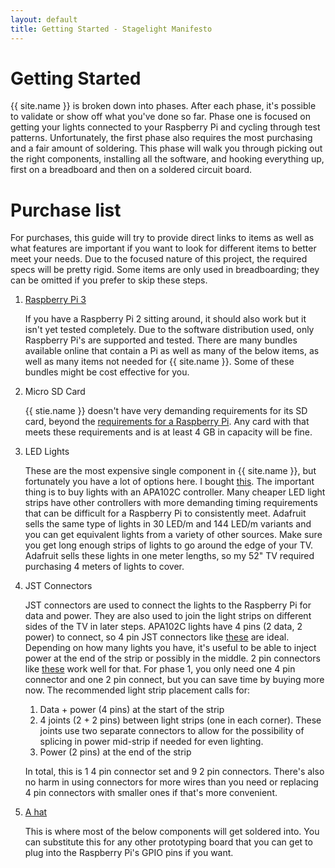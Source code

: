```yaml
---
layout: default
title: Getting Started - Stagelight Manifesto
---
```


Getting Started
===============
{{ site.name }} is broken down into phases. After each phase, it's possible to validate or show off what you've
done so far. Phase one is focused on getting your lights connected to your Raspberry Pi and cycling through test patterns.
Unfortunately, the first phase also requires the most purchasing and a fair amount of soldering. This phase will walk you
through picking out the right components, installing all the software, and hooking everything up, first on a breadboard
and then on a soldered circuit board.

# Purchase list
For purchases, this guide will try to provide direct links to items as well as what features are important if you want
to look for different items to better meet your needs. Due to the focused nature of this project, the required specs will
be pretty rigid. Some items are only used in breadboarding; they can be omitted if you prefer to skip these steps.

1. [Raspberry Pi 3](https://www.adafruit.com/products/3055)

    If you have a Raspberry Pi 2 sitting around, it should also work but it isn't yet tested completely. Due to the software
distribution used, only Raspberry Pi's are supported and tested. There are many bundles available online that contain
a Pi as well as many of the below items, as well as many items not needed for {{ site.name }}.
Some of these bundles might be cost effective for you.

1. Micro SD Card

    {{ stie.name }} doesn't have very demanding requirements for its SD card, beyond the 
[requirements for a Raspberry Pi](https://www.raspberrypi.org/documentation/installation/sd-cards.md).
Any card with that meets these requirements and is at least 4 GB in capacity will be fine.

1. LED Lights

    These are the most expensive single component in {{ site.name }}, but fortunately you have a lot of options here. I bought
 [this](https://www.adafruit.com/products/2240). The important thing is to buy lights with an APA102C controller.
Many cheaper LED light strips have other controllers with more demanding timing requirements that can
be difficult for a Raspberry Pi to consistently meet.
Adafruit sells the same type of lights in 30 LED/m and 144 LED/m variants and you can get equivalent lights from a variety
of other sources. Make sure you get long enough strips of lights to go around the edge of your TV. Adafruit sells
these lights in one meter lengths, so my 52" TV required purchasing 4 meters of lights to cover.

1. JST Connectors

    JST connectors are used to connect the lights to the Raspberry Pi for data and power. They are also used to join the light
strips on different sides of the TV in later steps. APA102C lights have 4 pins (2 data, 2 power) to connect, so 4 pin JST
connectors like [these](https://www.adafruit.com/products/578) are ideal. Depending on how many lights you have, it's useful
to be able to inject power at the end of the strip or possibly in the middle. 2 pin connectors like [these](https://www.adafruit.com/products/2880)
work well for that. For phase 1, you only need one 4 pin connector and one 2 pin connect, but you can save time by buying more now.
The recommended light strip placement calls for:

    1. Data + power (4 pins) at the start of the strip
    1. 4 joints (2 + 2 pins) between light strips (one in each corner). These joints use two separate connectors to allow
    for the possibility of splicing in power mid-strip if needed for even lighting.
    1. Power (2 pins) at the end of the strip

    In total, this is 1 4 pin connector set and 9 2 pin connectors.
There's also no harm in using connectors for more wires than you need or replacing 4 pin connectors with smaller ones if that's more convenient.

1. [A hat](https://www.adafruit.com/products/2310)

    This is where most of the below components will get soldered into. You can substitute this for any other prototyping board that you can get to plug into the Raspberry Pi's GPIO pins if you want.

